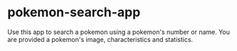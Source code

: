 # pokemon-search-app
Use this app to search a pokemon using a pokemon's number or name. 
You are provided a pokemon's image, characteristics and statistics.
